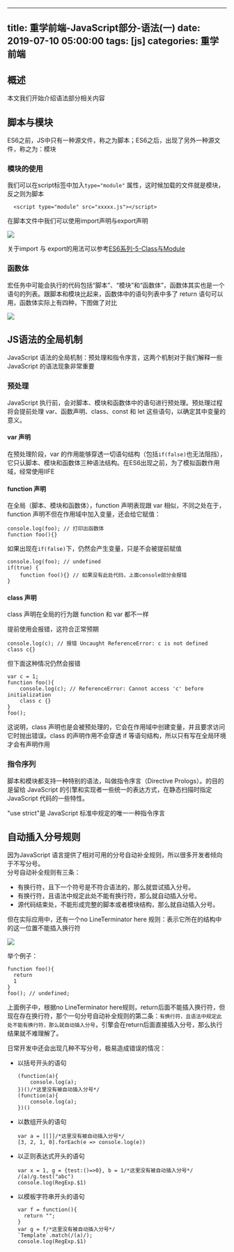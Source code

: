 
---
title: 重学前端-JavaScript部分-语法(一)
date: 2019-07-10 05:00:00
tags: [js]
categories: 重学前端
---

## 概述

本文我们开始介绍语法部分相关内容
<!-- more -->

## 脚本与模块
ES6之前，JS中只有一种源文件，称之为脚本；ES6之后，出现了另外一种源文件，称之为：模块


### 模块的使用

我们可以在script标签中加入`type="module"` 属性，这时候加载的文件就是模块，反之则为脚本

      <script type="module" src="xxxxx.js"></script>

在脚本文件中我们可以使用import声明与export声明

![](./2.jpg)

关于import 与 export的用法可以参考[ES6系列-5-Class与Module](/ES6系列-5-Class与Module/)

### 函数体
宏任务中可能会执行的代码包括“脚本”、“模块”和“函数体”，函数体其实也是一个语句的列表。跟脚本和模块比起来，函数体中的语句列表中多了 return 语句可以用，函数体实际上有四种，下图做了对比

![](./3.jpg)

## JS语法的全局机制

 JavaScript 语法的全局机制：预处理和指令序言，这两个机制对于我们解释一些 JavaScript 的语法现象非常重要
### 预处理

JavaScript 执行前，会对脚本、模块和函数体中的语句进行预处理。预处理过程将会提前处理 var、函数声明、class、const 和 let 这些语句，以确定其中变量的意义。

#### var 声明

在预处理阶段，var 的作用能够穿透一切语句结构（包括`if(false)`也无法阻挡），它只认脚本、模块和函数体三种语法结构。在ES6出现之前，为了模拟函数作用域，经常使用IIFE
#### function 声明

在全局（脚本、模块和函数体），function 声明表现跟 var 相似，不同之处在于，function 声明不但在作用域中加入变量，还会给它赋值：


    console.log(foo); // 打印出函数体
    function foo(){}

如果出现在`if(false)`下，仍然会产生变量，只是不会被提前赋值


    console.log(foo); // undefined 
    if(true) {
        function foo(){} // 如果没有此处代码，上面console部分会报错
    }

#### class 声明
class 声明在全局的行为跟 function 和 var 都不一样

提前使用会报错，这符合正常预期

    console.log(c); // 报错 Uncaught ReferenceError: c is not defined
    class c{}

但下面这种情况仍然会报错

    var c = 1;
    function foo(){
        console.log(c); // ReferenceError: Cannot access 'c' before initialization
        class c {}
    }
    foo();

这说明，class 声明也是会被预处理的，它会在作用域中创建变量，并且要求访问它时抛出错误。class 的声明作用不会穿透 if 等语句结构，所以只有写在全局环境才会有声明作用
### 指令序列
脚本和模块都支持一种特别的语法，叫做指令序言（Directive Prologs）。的目的是留给 JavaScript 的引擎和实现者一些统一的表达方式，在静态扫描时指定 JavaScript 代码的一些特性。

"use strict"是 JavaScript 标准中规定的唯一一种指令序言
## 自动插入分号规则

因为JavaScript 语言提供了相对可用的分号自动补全规则，所以很多开发者倾向于不写分号。  
分号自动补全规则有三条：

- 有换行符，且下一个符号是不符合语法的，那么就尝试插入分号。
- 有换行符，且语法中规定此处不能有换行符，那么就自动插入分号。
- 源代码结束处，不能形成完整的脚本或者模块结构，那么就自动插入分号。

但在实际应用中，还有一个no LineTerminator here 规则：表示它所在的结构中的这一位置不能插入换行符

![](./1.jpg)

举个例子：

    function foo(){
      return 
      1
    }
    foo(); // undefined;

上面例子中，根据no LineTerminator here规则，return后面不能插入换行符，但现在存在换行符，那个一句分号自动补全规则的第二条：`有换行符，且语法中规定此处不能有换行符，那么就自动插入分号`，引擎会在return后面直接插入分号，那么执行结果就不难理解了。

日常开发中还会出现几种不写分号，极易造成错误的情况：

- 以括号开头的语句

      (function(a){
          console.log(a);
      })()/*这里没有被自动插入分号*/
      (function(a){
          console.log(a);
      })()
- 以数组开头的语句

      var a = [[]]/*这里没有被自动插入分号*/
      [3, 2, 1, 0].forEach(e => console.log(e))

- 以正则表达式开头的语句

      var x = 1, g = {test:()=>0}, b = 1/*这里没有被自动插入分号*/
      /(a)/g.test("abc")
      console.log(RegExp.$1)

- 以模板字符串开头的语句

      var f = function(){
        return "";
      }
      var g = f/*这里没有被自动插入分号*/
      `Template`.match(/(a)/);
      console.log(RegExp.$1)